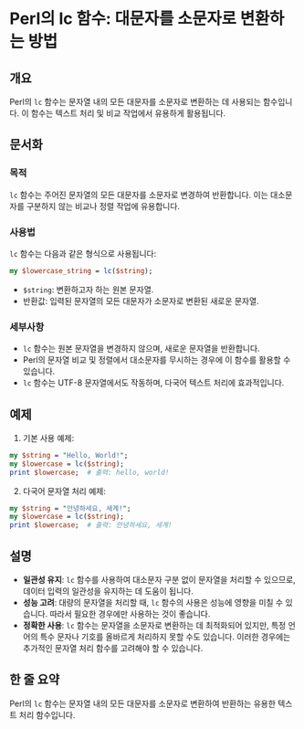 <!--
Meta Description: # Perl의 lc 함수: 대문자를 소문자로 변환하는 방법 ## 개요 Perl의 `lc` 함수는 문자열 내의 모든 대문자를 소문자로 변환하는 데 사용되는 함수입니다. 이 함수는 텍스트 처리 및 비교 작업에서 유용하게 활용됩니다. ## 문서화 ### 목적 `lc` 함수는...
Meta Keywords: 함수는, 문자열, 소문자로, string, 문자열을
-->

# Perl의 lc 함수: 대문자를 소문자로 변환하는 방법

## 개요
Perl의 `lc` 함수는 문자열 내의 모든 대문자를 소문자로 변환하는 데 사용되는 함수입니다. 이 함수는 텍스트 처리 및 비교 작업에서 유용하게 활용됩니다.

## 문서화
### 목적
`lc` 함수는 주어진 문자열의 모든 대문자를 소문자로 변경하여 반환합니다. 이는 대소문자를 구분하지 않는 비교나 정렬 작업에 유용합니다.

### 사용법
`lc` 함수는 다음과 같은 형식으로 사용됩니다:

```perl
my $lowercase_string = lc($string);
```

- `$string`: 변환하고자 하는 원본 문자열.
- 반환값: 입력된 문자열의 모든 대문자가 소문자로 변환된 새로운 문자열.

### 세부사항
- `lc` 함수는 원본 문자열을 변경하지 않으며, 새로운 문자열을 반환합니다.
- Perl의 문자열 비교 및 정렬에서 대소문자를 무시하는 경우에 이 함수를 활용할 수 있습니다.
- `lc` 함수는 UTF-8 문자열에서도 작동하며, 다국어 텍스트 처리에 효과적입니다.

## 예제
1. 기본 사용 예제:

```perl
my $string = "Hello, World!";
my $lowercase = lc($string);
print $lowercase;  # 출력: hello, world!
```

2. 다국어 문자열 처리 예제:

```perl
my $string = "안녕하세요, 세계!";
my $lowercase = lc($string);
print $lowercase;  # 출력: 안녕하세요, 세계!
```

## 설명
- **일관성 유지**: `lc` 함수를 사용하여 대소문자 구분 없이 문자열을 처리할 수 있으므로, 데이터 입력의 일관성을 유지하는 데 도움이 됩니다.
- **성능 고려**: 대량의 문자열을 처리할 때, `lc` 함수의 사용은 성능에 영향을 미칠 수 있습니다. 따라서 필요한 경우에만 사용하는 것이 좋습니다.
- **정확한 사용**: `lc` 함수는 문자열을 소문자로 변환하는 데 최적화되어 있지만, 특정 언어의 특수 문자나 기호를 올바르게 처리하지 못할 수도 있습니다. 이러한 경우에는 추가적인 문자열 처리 함수를 고려해야 할 수 있습니다.

## 한 줄 요약
Perl의 `lc` 함수는 문자열 내의 모든 대문자를 소문자로 변환하여 반환하는 유용한 텍스트 처리 함수입니다.